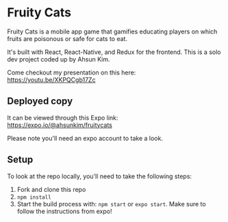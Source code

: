 # Fruity Cats

Fruity Cats is a mobile app game that gamifies educating players on which fruits are poisonous or safe for cats to eat.

It's built with React, React-Native, and Redux for the frontend. This is a solo dev project coded up by Ahsun Kim.

Come checkout my presentation on this here: https://youtu.be/XKPQCgb17Zc

## Deployed copy

It can be viewed through this Expo link: https://expo.io/@ahsunkim/fruitycats

Please note you'll need an expo account to take a look.

## Setup

To look at the repo locally, you'll need to take the following steps:

1. Fork and clone this repo
2. `npm install`
3. Start the build process with: `npm start` or `expo start`. Make sure to follow the instructions from expo!
